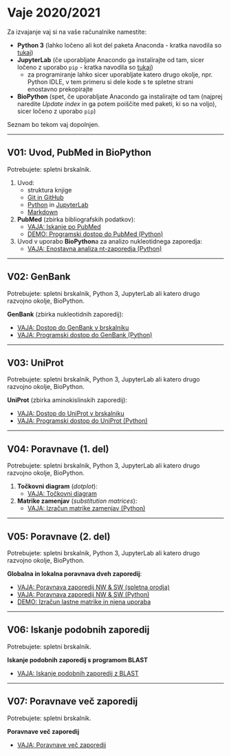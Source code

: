 # Vaje 2020/2021

Za izvajanje vaj si na vaše računalnike namestite:
* **Python 3** (lahko ločeno ali kot del paketa Anaconda - kratka navodila so [tukaj](../priloge/python.md))
* **JupyterLab** (če uporabljate Anacondo ga instalirajte od tam, sicer ločeno z uporabo `pip` - kratka navodila so [tukaj](../priloge/jupyterlab.ipynb))
   * za programiranje lahko sicer uporabljate katero drugo okolje, npr. Python IDLE, v tem primeru si dele kode s te spletne strani enostavno prekopirajte
* **BioPython** (spet, če uporabljate Anacondo ga instalirajte od tam (najprej naredite *Update index* in ga potem poiščite med paketi, ki so na voljo), sicer ločeno z uporabo `pip`)

Seznam bo tekom vaj dopolnjen.

---
## V01: Uvod, PubMed in BioPython

Potrebujete: spletni brskalnik.

1. Uvod:
   * struktura knjige
   * [Git in GitHub](../priloge/git.md)
   * [Python](../priloge/python.md) in [JupyterLab](../priloge/jupyterlab.ipynb)
   * [Markdown](../priloge/markdown.md)
2. **PubMed** (zbirka bibliografskih podatkov):
   * [VAJA: Iskanje po PubMed](../vaje/pubmed_web.md)
   * [DEMO: Programski dostop do PubMed (Python)](../vaje/pubmed_eutilities.ipynb)
3. Uvod v uporabo **BioPython**a za analizo nukleotidnega zaporedja:
   * [VAJA: Enostavna analiza nt-zaporedja (Python)](../vaje/nt-oligo_analiza.ipynb)

---
## V02: GenBank

Potrebujete: spletni brskalnik, Python 3, JupyterLab ali katero drugo razvojno okolje, BioPython.

**GenBank** (zbirka nukleotidnih zaporedij):
 * [VAJA: Dostop do GenBank v brskalniku](../vaje/genbank_web.md)
 * [VAJA: Programski dostop do GenBank (Python)](../vaje/genbank_eutilities.ipynb)

---
## V03: UniProt

Potrebujete: spletni brskalnik, Python 3, JupyterLab ali katero drugo razvojno okolje, BioPython.

**UniProt** (zbirka aminokislinskih zaporedij):
 * [VAJA: Dostop do UniProt v brskalniku](../vaje/uniprot_web.md)
 * [VAJA: Programski dostop do UniProt (Python)](../vaje/uniprot_rest.ipynb)

---
## V04: Poravnave (1. del)

Potrebujete: spletni brskalnik, Python 3, JupyterLab ali katero drugo razvojno okolje, BioPython.

1. **Točkovni diagram** (*dotplot*):
   * [VAJA: Točkovni diagram](../vaje/dotplot_web.md)
2. **Matrike zamenjav** (*substitution matrices*):
   * [VAJA: Izračun matrike zamenjav (Python)](../vaje/matrika_zamenjav.ipynb)

---
## V05: Poravnave (2. del)

Potrebujete: spletni brskalnik, Python 3, JupyterLab ali katero drugo razvojno okolje, BioPython.

**Globalna in lokalna poravnava dveh zaporedij**:
* [VAJA: Poravnava zaporedij NW & SW (spletna orodja)](../vaje/poravnava2_web.md)
* [VAJA: Poravnava zaporedij NW & SW (Python)](../vaje/poravnava2_nw_sw.ipynb)
* [DEMO: Izračun lastne matrike in njena uporaba](../vaje/poravnava2_lastna_matrika.ipynb)

---
## V06: Iskanje podobnih zaporedij

Potrebujete: spletni brskalnik.

**Iskanje podobnih zaporedij s programom BLAST**
* [VAJA: Iskanje podobnih zaporedij z BLAST](../vaje/blast.md)

---
## V07: Poravnave več zaporedij

Potrebujete: spletni brskalnik.

**Poravnave več zaporedij**
* [VAJA: Poravnave več zaporedij](../vaje/msa.md)